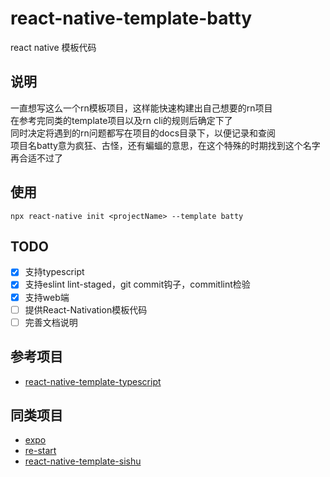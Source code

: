 # react-native-template-batty
react native 模板代码

## 说明
一直想写这么一个rn模板项目，这样能快速构建出自己想要的rn项目  
在参考完同类的template项目以及rn cli的规则后确定下了  
同时决定将遇到的rn问题都写在项目的docs目录下，以便记录和查阅  
项目名batty意为疯狂、古怪，还有蝙蝠的意思，在这个特殊的时期找到这个名字再合适不过了  

## 使用
```
npx react-native init <projectName> --template batty
```

## TODO
- [x] 支持typescript
- [x] 支持eslint lint-staged，git commit钩子，commitlint检验
- [x] 支持web端
- [ ] 提供React-Nativation模板代码
- [ ] 完善文档说明

## 参考项目
- [react-native-template-typescript](https://github.com/react-native-community/react-native-template-typescript)

## 同类项目
- [expo](https://github.com/expo/expo/blob/master/README.md)
- [re-start](https://github.com/react-everywhere/re-start)
- [react-native-template-sishu](https://github.com/sishuguojixuefu/react-native-template-sishu/blob/master/README.md)
